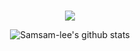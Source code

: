 ### 

<!--
**Samsam-lee/Samsam-lee** is a ✨ _special_ ✨ repository because its `README.md` (this file) appears on your GitHub profile.

Here are some ideas to get you started:

- 🔭 I’m currently working on ...
- 🌱 I’m currently learning ...
- 👯 I’m looking to collaborate on ...
- 🤔 I’m looking for help with ...
- 💬 Ask me about ...
- 📫 How to reach me: ...
- 😄 Pronouns: ...
- ⚡ Fun fact: ...
-->

<div align=center>
  <a href="https://hits.seeyoufarm.com"><img src="https://hits.seeyoufarm.com/api/count/incr/badge.svg?url=https%3A%2F%2Fgithub.com%2FSamsam-lee%2Fhit-counter&count_bg=%233D6BC8&title_bg=%23555555&icon=&icon_color=%23E7E7E7&title=Hits&edge_flat=false"/></a>


![Samsam-lee's github stats](https://github-readme-stats.vercel.app/api?username=Samsam-lee&show_icons=true)
<!--[![solved.ac tier](http://mazassumnida.wtf/api/generate_badge?boj=Samsam-lee)](https://solved.ac/Samsam-lee)-->

</div>
